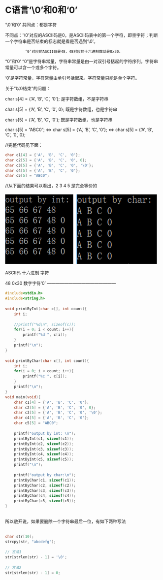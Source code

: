 # C语言‘\0’和0和‘0’

‘\0’和‘0’
共同点：都是字符

不同点：'\0'对应的ASCII码是0，是ASCII码表中的第一个字符，即空字符；判断一个字符串是否结束的标志就是看是否遇到‘\0’。

             ‘0’对应的ASCII码是48，48对应的十六进制数就是0x30。

“0”和‘0’
“0”是字符串常量，字符串常量是由一对双引号括起的字符序列。字符串常量可以含一个或多个字符。

‘0’是字符常量，字符常量由单引号括起来。字符常量只能是单个字符。

关于“以0结束”的问题：

char s[4] = {‘A’, ‘B’, ‘C’, ‘0’};   是字符数组，不是字符串

char s[5] = {‘A’, ‘B’, ‘C’, ‘0’, 0}; 既是字符数组，也是字符串

char s[5] = {‘A’, ‘B’, ‘C’, ‘0’}; 既是字符数组，也是字符串

char s[5] = ”ABC0”;   <=>  char s[5] = {‘A’, ‘B’, ‘C’, ‘0’};   <=>  char s[5] = {‘A’, ‘B’, ‘C’, ‘0’, 0};

 

   //完整代码见下面：

```c++
char c1[4] = {'A', 'B', 'C', '0'};
char c2[5] = {'A', 'B', 'C', '0', 0};
char c3[5] = {'A', 'B', 'C', '0', '\0'};
char c4[5] = {'A', 'B', 'C', '0'};
char c5[5] = "ABC0";
```

//从下面的结果可以看出，2 3 4 5 是完全等价的 

![](./img/QQ截图20220419135810.png)


ASCII码     十六进制      字符

  48               0x30     数字字符‘0’
————————————————

```c++
#include<stdio.h>
#include<string.h>
 
void printByInt(char c[], int count){
	int i;
	
	//printf("%d\n", sizeof(c));
	for(i = 0; i < count; i++){
		printf("%d ", c[i]);
	}
	printf("\n");	
}
 
void printByChar(char c[], int count){
	int i;
	for(i = 0; i < count; i++){
		printf("%c ", c[i]);
	}
	printf("\n");	
}
void main(void){
	char c1[4] = {'A', 'B', 'C', '0'};
	char c2[5] = {'A', 'B', 'C', '0', 0};
	char c3[5] = {'A', 'B', 'C', '0', '\0'};
	char c4[5] = {'A', 'B', 'C', '0'};
	char c5[5] = "ABC0"; 
	
	printf("output by int: \n");
	printByInt(c1, sizeof(c1));
	printByInt(c2, sizeof(c2));
	printByInt(c3, sizeof(c3));
	printByInt(c4, sizeof(c4));
	printByInt(c5, sizeof(c5));
	printf("\n");
 
	printf("output by char:\n");
	printByChar(c1, sizeof(c1));
	printByChar(c2, sizeof(c2));
	printByChar(c3, sizeof(c3));
	printByChar(c4, sizeof(c4));
	printByChar(c5, sizeof(c5));
}
 
```



所以敞开说，如果要删除一个字符串最后一位，有如下两种写法

```c++

char str[10];
strcpy(str, "abcdefg");

// 方法1
str[strlen(str) - 1] = '\0';

// 方法2
str[strlen(str) - 1] = 0;
```

